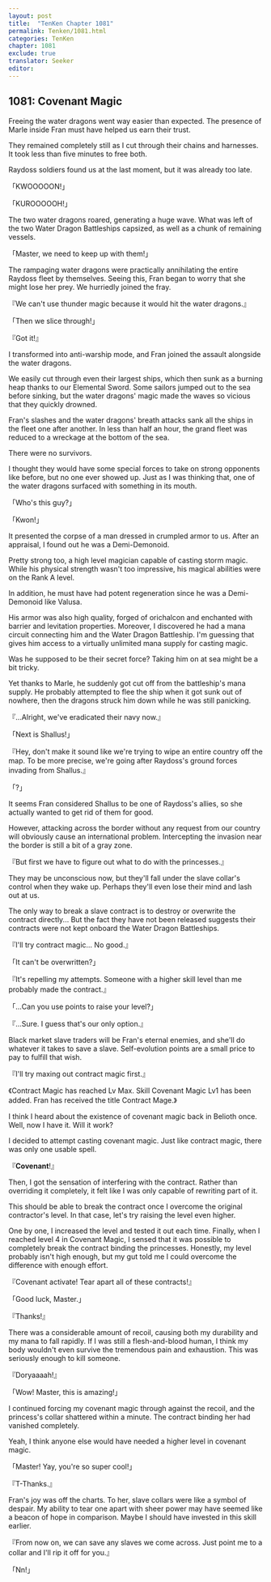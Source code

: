```yaml
---
layout: post
title:  "TenKen Chapter 1081"
permalink: Tenken/1081.html
categories: TenKen
chapter: 1081
exclude: true
translator: Seeker
editor: 
---
```

<h2>1081: Covenant Magic</h2>

Freeing the water dragons went way easier than expected. The presence of Marle inside Fran must have helped us earn their trust.

They remained completely still as I cut through their chains and harnesses. It took less than five minutes to free both.

Raydoss soldiers found us at the last moment, but it was already too late.

「KWOOOOON!」

「KUROOOOOH!」

The two water dragons roared, generating a huge wave. What was left of the two Water Dragon Battleships capsized, as well as a chunk of remaining vessels.

「Master, we need to keep up with them!」

The rampaging water dragons were practically annihilating the entire Raydoss fleet by themselves. Seeing this, Fran began to worry that she might lose her prey. We hurriedly joined the fray.

『We can't use thunder magic because it would hit the water dragons.』

「Then we slice through!」

『Got it!』

I transformed into anti-warship mode, and Fran joined the assault alongside the water dragons.

We easily cut through even their largest ships, which then sunk as a burning heap thanks to our Elemental Sword. Some sailors jumped out to the sea before sinking, but the water dragons' magic made the waves so vicious that they quickly drowned.

Fran's slashes and the water dragons' breath attacks sank all the ships in the fleet one after another. In less than half an hour, the grand fleet was reduced to a wreckage at the bottom of the sea.

There were no survivors.

I thought they would have some special forces to take on strong opponents like before, but no one ever showed up. Just as I was thinking that, one of the water dragons surfaced with something in its mouth.

「Who's this guy?」

「Kwon!」

It presented the corpse of a man dressed in crumpled armor to us. After an appraisal, I found out he was a Demi-Demonoid.

Pretty strong too, a high level magician capable of casting storm magic. While his physical strength wasn't too impressive, his magical abilities were on the Rank A level.

In addition, he must have had potent regeneration since he was a Demi-Demonoid like Valusa.

His armor was also high quality, forged of orichalcon and enchanted with barrier and levitation properties. Moreover, I discovered he had a mana circuit connecting him and the Water Dragon Battleship. I'm guessing that gives him access to a virtually unlimited mana supply for casting magic.

Was he supposed to be their secret force? Taking him on at sea might be a bit tricky.

Yet thanks to Marle, he suddenly got cut off from the battleship's mana supply. He probably attempted to flee the ship when it got sunk out of nowhere, then the dragons struck him down while he was still panicking.

『...Alright, we've eradicated their navy now.』

「Next is Shallus!」

『Hey, don't make it sound like we're trying to wipe an entire country off the map. To be more precise, we're going after Raydoss's ground forces invading from Shallus.』

「?」

It seems Fran considered Shallus to be one of Raydoss's allies, so she actually wanted to get rid of them for good.

However, attacking across the border without any request from our country will obviously cause an international problem. Intercepting the invasion near the border is still a bit of a gray zone.

『But first we have to figure out what to do with the princesses.』

They may be unconscious now, but they'll fall under the slave collar's control when they wake up. Perhaps they'll even lose their mind and lash out at us.

The only way to break a slave contract is to destroy or overwrite the contract directly... But the fact they have not been released suggests their contracts were not kept onboard the Water Dragon Battleships.

『I'll try contract magic... No good.』

「It can't be overwritten?」

『It's repelling my attempts. Someone with a higher skill level than me probably made the contract.』

「...Can you use points to raise your level?」

『...Sure. I guess that's our only option.』

Black market slave traders will be Fran's eternal enemies, and she'll do whatever it takes to save a slave. Self-evolution points are a small price to pay to fulfill that wish.

『I'll try maxing out contract magic first.』

《Contract Magic has reached Lv Max. Skill Covenant Magic Lv1 has been added. Fran has received the title Contract Mage.》

I think I heard about the existence of covenant magic back in Belioth once. Well, now I have it. Will it work?

I decided to attempt casting covenant magic. Just like contract magic, there was only one usable spell.

『**Covenant**!』

Then, I got the sensation of interfering with the contract. Rather than overriding it completely, it felt like I was only capable of rewriting part of it.

This should be able to break the contract once I overcome the original contractor's level. In that case, let's try raising the level even higher.

One by one, I increased the level and tested it out each time. Finally, when I reached level 4 in Covenant Magic, I sensed that it was possible to completely break the contract binding the princesses. Honestly, my level probably isn't high enough, but my gut told me I could overcome the difference with enough effort.

『Covenant activate! Tear apart all of these contracts!』

「Good luck, Master.」

『Thanks!』

There was a considerable amount of recoil, causing both my durability and my mana to fall rapidly. If I was still a flesh-and-blood human, I think my body wouldn't even survive the tremendous pain and exhaustion. This was seriously enough to kill someone.

『Doryaaaah!』

「Wow! Master, this is amazing!」

I continued forcing my covenant magic through against the recoil, and the princess's collar shattered within a minute. The contract binding her had vanished completely.

Yeah, I think anyone else would have needed a higher level in covenant magic.

「Master! Yay, you're so super cool!」

『T-Thanks.』

Fran's joy was off the charts. To her, slave collars were like a symbol of despair. My ability to tear one apart with sheer power may have seemed like a beacon of hope in comparison. Maybe I should have invested in this skill earlier.

『From now on, we can save any slaves we come across. Just point me to a collar and I'll rip it off for you.』

「Nn!」



